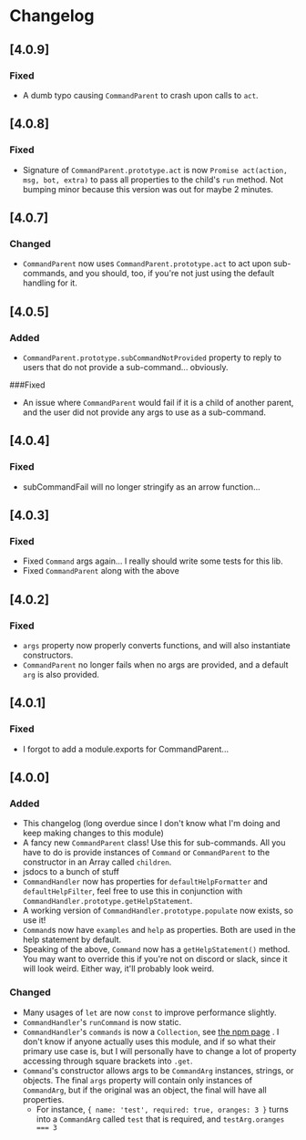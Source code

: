 # Changelog

## [4.0.9]
### Fixed
- A dumb typo causing `CommandParent` to crash upon calls to `act`.

## [4.0.8] 
### Fixed
- Signature of `CommandParent.prototype.act` is now `Promise act(action, msg, bot, extra)` to pass all properties to the child's `run` method. Not bumping minor because this version was out for maybe 2 minutes.

## [4.0.7]
### Changed
- `CommandParent` now uses `CommandParent.prototype.act` to act upon sub-commands, and you should, too, if you're not just using the default handling for it.

## [4.0.5]
### Added
- `CommandParent.prototype.subCommandNotProvided` property to reply to users that do not provide a sub-command... obviously.

###Fixed

- An issue where `CommandParent` would fail if it is a child of another parent, and the user did not provide any args to use as a sub-command.

## [4.0.4] 
### Fixed
- subCommandFail will no longer stringify as an arrow function...

## [4.0.3]
### Fixed
- Fixed `Command` args again... I really should write some tests for this lib.
- Fixed `CommandParent` along with the above

## [4.0.2]
### Fixed

- `args` property now properly converts functions, and will also instantiate constructors.
- `CommandParent` no longer fails when no args are provided, and a default `arg` is also provided.

## [4.0.1]
### Fixed
- I forgot to add a module.exports for CommandParent...

## [4.0.0]
### Added

- This changelog (long overdue since I don't know what I'm doing and keep making changes to this module)
- A fancy new `CommandParent` class! Use this for sub-commands. All you have to do is provide instances of `Command` or `CommandParent` to the constructor in an Array called `children`.
- jsdocs to a bunch of stuff
- `CommandHandler` now has properties for `defaultHelpFormatter` and `defaultHelpFilter`, feel free to use this in conjunction with `CommandHandler.prototype.getHelpStatement`.
- A working version of `CommandHandler.prototype.populate` now exists, so use it!
- `Command`s now have `examples` and `help` as properties. Both are used in the help statement by default.
- Speaking of the above, `Command` now has a `getHelpStatement()` method. You may want to override this if you're not on discord or slack, since it will look weird. Either way, it'll probably look weird.

### Changed

- Many usages of `let` are now `const` to improve performance slightly.
- `CommandHandler`'s `runCommand` is now static. 
- `CommandHandler`'s `commands` is now a `Collection`, see [the npm page](http://npmjs.com/package/djs-collection) . I don't know if anyone actually uses this module, and if so what their primary use case is, but I will personally have to change a lot of property accessing through square brackets into `.get`.
- `Command`'s constructor allows args to be `CommandArg` instances, strings, or objects. The final `args` property will contain only instances of `CommandArg`, but if the original was an object, the final will have all properties. 
    - For instance, `{ name: 'test', required: true, oranges: 3 }` turns into a `CommandArg` called `test` that is required, and `testArg.oranges === 3`